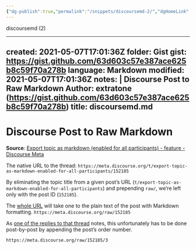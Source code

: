 ```yaml
---
{"dg-publish":true,"permalink":"/snippets/discoursemd-2/","dgHomeLink":true,"dgPassFrontmatter":false}
---
```


discoursemd (2)

---
created: 2021-05-07T17:01:36Z
folder: Gist
gist: https://gist.github.com/63d603c57e387ace625b8c59f70a278b
language: Markdown
modified: 2021-05-07T17:01:36Z
notes: |
    Discourse Post to Raw Markdown
    Author: extratone (https://gist.github.com/63d603c57e387ace625b8c59f70a278b)
title: discoursemd.md
---

# Discourse Post to Raw Markdown

**Source**: [Export topic as markdown (enabled for all participants) - feature - Discourse Meta](https://meta.discourse.org/t/export-topic-as-markdown-enabled-for-all-participants/152185)

The native URL to the thread:
`https://meta.discourse.org/t/export-topic-as-markdown-enabled-for-all-participants/152185`

By eliminating the topic title from a given post’s URL (`t/export-topic-as-markdown-enabled-for-all-participants`) and prepending `raw/`, we’re left only with the post ID (`152185`).

The [whole URL](https://meta.discourse.org/raw/152185) will take one to the plain text of the post with Markdown formatting.
`https://meta.discourse.org/raw/152185`

As [one of the replies to that thread](https://meta.discourse.org/t/export-topic-as-markdown-enabled-for-all-participants/152185/3) notes, this unfortunately has to be done post-by-post by appending the post’s order number. 

`https://meta.discourse.org/raw/152185/3`
